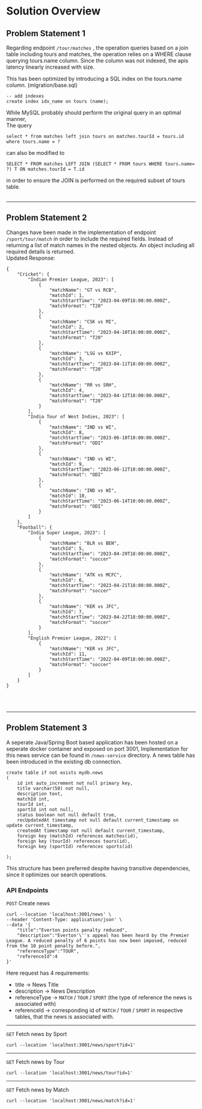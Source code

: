 # Solution Overview

## Problem Statement 1

Regarding endpoint `/tour/matches` , the operation queries based on a join table including tours and matches, the operation relies on a WHERE clause querying tours.name column. 
Since the column was not indexed, the apis latency linearly increased with size. 

This has been optimized by introducing a SQL index on the tours.name column. (migration/base.sql) 
```
-- add indexes
create index idx_name on tours (name);
```

While MySQL probably should perform the original query in an optimal manner, <br>
The query 
```
select * from matches left join tours on matches.tourId = tours.id where tours.name = ?
```
can also be modified to  
```
SELECT * FROM matches LEFT JOIN (SELECT * FROM tours WHERE tours.name= ?) T ON matches.tourId = T.id
```
in order to ensure the JOIN is performed on the required subset of tours table.
<br>
<br>

---

## Problem Statement 2
Changes have been made in the implementation of endpoint `/sport/tour/match` in order to include the required fields. Instead of returning a list of match names in the nested objects. An object including all required details is returned.<br>
Updated Response:
```
{
    "Cricket": {
        "Indian Premier League, 2023": [
            {
                "matchName": "GT vs RCB",
                "matchId": 1,
                "matchStartTime": "2023-04-09T18:00:00.000Z",
                "matchFormat": "T20"
            },
            {
                "matchName": "CSK vs MI",
                "matchId": 2,
                "matchStartTime": "2023-04-10T18:00:00.000Z",
                "matchFormat": "T20"
            },
            {
                "matchName": "LSG vs KXIP",
                "matchId": 3,
                "matchStartTime": "2023-04-11T18:00:00.000Z",
                "matchFormat": "T20"
            },
            {
                "matchName": "RR vs SRH",
                "matchId": 4,
                "matchStartTime": "2023-04-12T18:00:00.000Z",
                "matchFormat": "T20"
            }
        ],
        "India Tour of West Indies, 2023": [
            {
                "matchName": "IND vs WI",
                "matchId": 8,
                "matchStartTime": "2023-06-10T10:00:00.000Z",
                "matchFormat": "ODI"
            },
            {
                "matchName": "IND vs WI",
                "matchId": 9,
                "matchStartTime": "2023-06-12T10:00:00.000Z",
                "matchFormat": "ODI"
            },
            {
                "matchName": "IND vs WI",
                "matchId": 10,
                "matchStartTime": "2023-06-14T10:00:00.000Z",
                "matchFormat": "ODI"
            }
        ]
    },
    "Football": {
        "India Super League, 2023": [
            {
                "matchName": "BLR vs BEN",
                "matchId": 5,
                "matchStartTime": "2023-04-29T18:00:00.000Z",
                "matchFormat": "soccer"
            },
            {
                "matchName": "ATK vs MCFC",
                "matchId": 6,
                "matchStartTime": "2023-04-21T18:00:00.000Z",
                "matchFormat": "soccer"
            },
            {
                "matchName": "KER vs JFC",
                "matchId": 7,
                "matchStartTime": "2023-04-22T18:00:00.000Z",
                "matchFormat": "soccer"
            }
        ],
        "English Premier League, 2022": [
            {
                "matchName": "KER vs JFC",
                "matchId": 11,
                "matchStartTime": "2022-04-09T18:00:00.000Z",
                "matchFormat": "soccer"
            }
        ]
    }
}
```
<br>
<br>

---

## Problem Statement 3
A seperate Java/Spring Boot based application has been hosted on a seperate docker container and exposed on port 3001, Implementation for this news service can be found in `/news-service` directory. A news table has been introduced in the existing db connection.
```
create table if not exists mydb.news
(
    id int auto_increment not null primary key,
    title varchar(50) not null,
    description text,
    matchId int,
    tourId int,
    sportId int not null,
    status boolean not null default true,
    recUpdatedAt timestamp not null default current_timestamp on update current_timestamp,
    createdAt timestamp not null default current_timestamp,
    foreign key (matchId) references matches(id),
    foreign key (tourId) references tours(id),
    foreign key (sportId) references sports(id)

);
```

 This structure has been preferred despite having transitive dependencies, since it optimizes our search operations.

### API Endpoints
`POST` Create news
```
curl --location 'localhost:3001/news' \
--header 'Content-Type: application/json' \
--data '{
    "title":"Everton points penalty reduced",
    "description":"Everton'\''s appeal has been heard by the Premier League. A reduced penalty of 6 points has now been imposed, reduced from the 10 point penalty before.",
    "referenceType":"TOUR",
    "referenceId":4
}'
```
Here request has 4 requirements:

- title -> News Title
- description -> News Description
- referenceType -> `MATCH` / `TOUR` / `SPORT` (the type of reference the news is associated with)
- referenceId -> corresponding id of `MATCH` / `TOUR` / `SPORT`  in respective tables, that the news is associated with.

___
`GET` Fetch news by Sport
```
curl --location 'localhost:3001/news/sport?id=1'
```

___
`GET` Fetch news by Tour
```
curl --location 'localhost:3001/news/tour?id=1'
```

___
`GET` Fetch news by Match
```
curl --location 'localhost:3001/news/match?id=1'
```